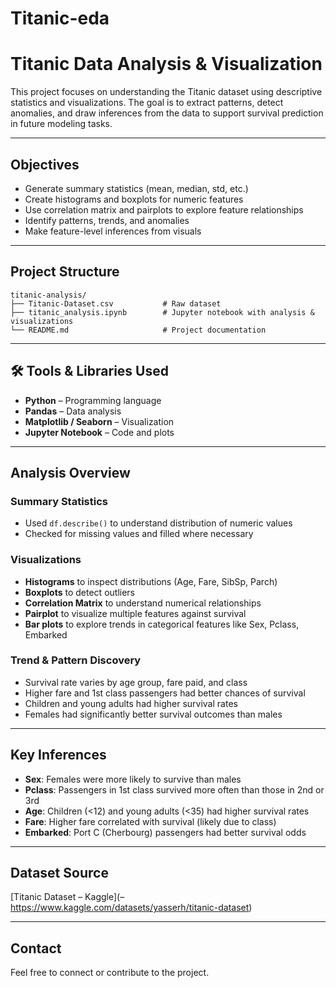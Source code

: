 # Titanic-eda

# Titanic Data Analysis & Visualization

This project focuses on understanding the Titanic dataset using descriptive statistics and visualizations. The goal is to extract patterns, detect anomalies, and draw inferences from the data to support survival prediction in future modeling tasks.

---

## Objectives

- Generate summary statistics (mean, median, std, etc.)
- Create histograms and boxplots for numeric features
- Use correlation matrix and pairplots to explore feature relationships
- Identify patterns, trends, and anomalies
- Make feature-level inferences from visuals

---

## Project Structure

```
titanic-analysis/
├── Titanic-Dataset.csv           # Raw dataset
├── titanic_analysis.ipynb        # Jupyter notebook with analysis & visualizations
└── README.md                     # Project documentation
```

---

## 🛠️ Tools & Libraries Used

- **Python** – Programming language
- **Pandas** – Data analysis
- **Matplotlib / Seaborn** – Visualization
- **Jupyter Notebook** – Code and plots

---

##  Analysis Overview

### Summary Statistics
- Used `df.describe()` to understand distribution of numeric values
- Checked for missing values and filled where necessary

### Visualizations
- **Histograms** to inspect distributions (Age, Fare, SibSp, Parch)
- **Boxplots** to detect outliers
- **Correlation Matrix** to understand numerical relationships
- **Pairplot** to visualize multiple features against survival
- **Bar plots** to explore trends in categorical features like Sex, Pclass, Embarked

### Trend & Pattern Discovery
- Survival rate varies by age group, fare paid, and class
- Higher fare and 1st class passengers had better chances of survival
- Children and young adults had higher survival rates
- Females had significantly better survival outcomes than males

---

##  Key Inferences

- **Sex**: Females were more likely to survive than males
- **Pclass**: Passengers in 1st class survived more often than those in 2nd or 3rd
- **Age**: Children (<12) and young adults (<35) had higher survival rates
- **Fare**: Higher fare correlated with survival (likely due to class)
- **Embarked**: Port C (Cherbourg) passengers had better survival odds

---

##  Dataset Source

[Titanic Dataset – Kaggle](– https://www.kaggle.com/datasets/yasserh/titanic-dataset)

---

## Contact

Feel free to connect or contribute to the project.
